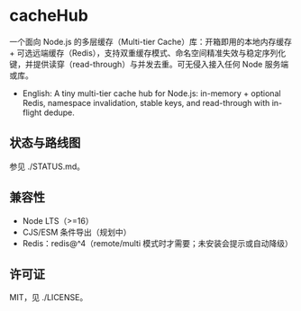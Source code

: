 # cacheHub

一个面向 Node.js 的多层缓存（Multi-tier Cache）库：开箱即用的本地内存缓存 + 可选远端缓存（Redis），支持双重缓存模式、命名空间精准失效与稳定序列化键，并提供读穿（read-through）与并发去重。可无侵入接入任何 Node 服务端或库。

- English: A tiny multi-tier cache hub for Node.js: in-memory + optional Redis, namespace invalidation, stable keys, and read-through with in-flight dedupe.


## 状态与路线图
参见 ./STATUS.md。

## 兼容性
- Node LTS（>=16）
- CJS/ESM 条件导出（规划中）
- Redis：redis@^4（remote/multi 模式时才需要；未安装会提示或自动降级）

## 许可证
MIT，见 ./LICENSE。
